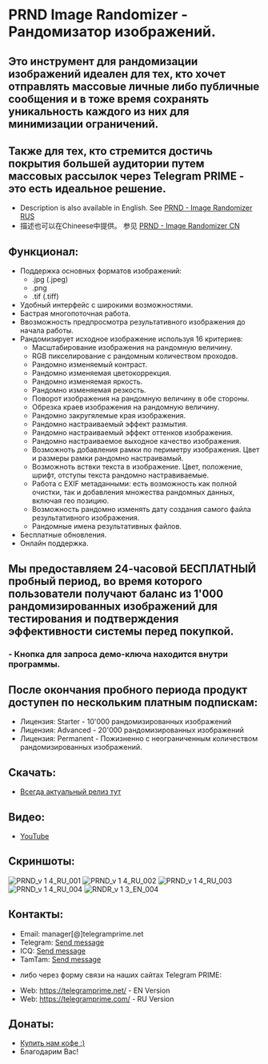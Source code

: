 # PRND Image Randomizer - Рандомизатор изображений.
## Это инструмент для рандомизации изображений идеален для тех, кто хочет отправлять массовые личные либо публичные сообщения и в тоже время сохранять уникальность каждого из них для минимизации ограничений.
## Также для тех, кто стремится достичь покрытия большей аудитории путем массовых рассылок через Telegram PRIME - это есть идеальное решение.
 
 * Description is also available in English. See [PRND - Image Randomizer RUS](https://github.com/telegram-prime/image-randomizer-RU)
 * 描述也可以在Chineese中提供。 参见 [PRND - Image Randomizer CN](https://github.com/telegram-prime/image-randomizer-CN)

## Функционал:
 - Поддержка основных форматов изображений: 
	* .jpg (.jpeg)
	* .png
	* .tif (.tiff)
 - Удобный интерфейс с широкими возможностями.
 - Бастрая многопоточная работа.
 - Ввозможность предпросмотра результативного изображения до начала работы.
 - Рандомизирует исходное изображение используя 16 критериев:
    * Масштабирование изображения на рандомную величину.
	* RGB пикселирование с рандомным количеством проходов.
	* Рандомно изменяемый контраст.
	* Рандомно изменяемая цветокоррекция.
	* Рандомно изменяемая яркость.
	* Рандомно изменяемая резкость.
	* Поворот изображения на рандомную величину в обе стороны.
	* Обрезка краев изображения на рандомную величину.
	* Рандомно закругялемые края изображения.
	* Рандомно настраиваемый эффект размытия.
	* Рандомно настраиваемый эффект оттенков изображения.
	* Рандомно настраиваемое выходное качество изображения.
	* Возможноть добавления рамки по периметру изображения. Цвет и размеры рамки рандомно настраивамый.
	* Возможноть вствки текста в изображение. Цвет, положение, шрифт, отступы текста рандомно настравиваемые.
	* Работа с EXIF метаданными: есть возможность как полной очистки, так и добавления множества рандомных данных, включая гео позицию.
	* Возможность рандомно изменять дату создания самого файла результативного изображения.
	* Рандомные имена результативных файлов.
 - Бесплатные обновления.
 - Онлайн поддержка.


## Мы предоставляем 24-часовой БЕСПЛАТНЫЙ пробный период, во время которого пользователи получают баланс из 1'000 рандомизированных изображений для тестирования и подтверждения эффективности системы перед покупкой.
### - Кнопка для запроса демо-ключа находится внутри программы.

## После окончания пробного периода продукт доступен по нескольким платным подпискам:
- Лицензия: Starter    - 10'000 рандомизированных изображений
- Лицензия: Advanced   - 20'000 рандомизированных изображений
- Лицензия: Permanent  - Пожизненно с неограниченным количеством рандомизированных изображений.


## Скачать:
 - [Всегда актуальный релиз тут](https://github.com/telegram-prime/image-randomizer-RU/releases/latest)


## Видео:
 - [YouTube](https://youtu.be/FdYot5p0svs)
  
## Скриншоты:

![PRND_v 1 4_RU_001](https://github.com/telegram-prime/image-randomizer-RU/assets/94137664/5b4621c4-f039-49e9-bf77-2bee7ba61f92) ![PRND_v 1 4_RU_002](https://github.com/telegram-prime/image-randomizer-RU/assets/94137664/ec138820-bf63-40d5-9160-ab22bf20ed6d)
![PRND_v 1 4_RU_003](https://github.com/telegram-prime/image-randomizer-RU/assets/94137664/6126d85d-9fb1-45b6-bca2-113af581ff53) ![PRND_v 1 4_RU_004](https://github.com/telegram-prime/image-randomizer-RU/assets/94137664/fba0df0c-0dc7-4673-a347-343a2c8f04d7)
![RNDR_v 1 3_EN_004](https://github.com/telegram-prime/image-randomizer-RU/assets/94137664/22f10839-a1a3-4b4f-a8fb-d60e4eb717ae)


##  Контакты:
- Email:    manager[@]telegramprime.net
- Telegram: [Send message](https://telegramprime.com/telegram-contact)
- ICQ:      [Send message](https://telegramprime.com/icq-contact)
- TamTam:   [Send message](https://telegramprime.com/tamtam-contact)

* либо через форму связи на наших сайтах Telegram PRIME:
- Wеb: https://telegramprime.net/ - EN Version
- Wеb: https://telegramprime.com/ - RU Version


## Донаты:
* [Купить нам кофе :)](https://nowpayments.io/donation/telegramprime)
* Благодарим Вас!








